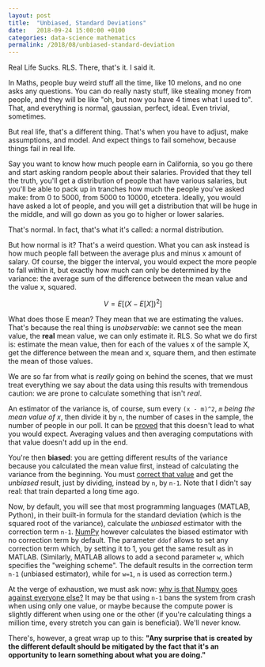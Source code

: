 ```yaml
---
layout: post
title:  "Unbiased, Standard Deviations"
date:   2018-09-24 15:00:00 +0100
categories: data-science mathematics
permalink: /2018/08/unbiased-standard-deviation
---
```


Real Life Sucks. RLS. There, that's it. I said it.

In Maths, people buy weird stuff all the time, like 10 melons, and no one asks any questions. You can do really nasty stuff, like stealing money from people, and they will be like "oh, but now you have 4 times what I used to". That, and everything is normal, gaussian, perfect, ideal. Even trivial, sometimes.

But real life, that's a different thing. That's when you have to adjust, make assumptions, and model. And expect things to fail somehow, because things fail in real life.

Say you want to know how much people earn in California, so you go there and start asking random people about their salaries. Provided that they tell the truth, you'll get a distribution of people that have various salaries, but you'll be able to pack up in tranches how much the people you've asked make: from 0 to 5000, from 5000 to 10000, etcetera. Ideally, you would have asked a lot of people, and you will get a distribution that will be huge in the middle, and will go down as you go to higher or lower salaries.

That's normal. In fact, that's what it's called: a normal distribution.

But how normal is it? That's a weird question. What you can ask instead is how much people fall between the average plus and minus x amount of salary. Of course, the bigger the interval, you would expect the more people to fall within it, but exactly how much can only be determined by the variance: the average sum of the difference between the mean value and the value x, squared.

$$
V = E[(X - E[X])^2]
$$

What does those E mean? They mean that we are estimating the values. That's because the real thing is _unobservable_: we cannot see the mean value, the __real__ mean value, we can only estimate it. RLS. So what we do first is: estimate the mean value, then for each of the values x of the sample X, get the difference between the mean and x, square them, and then estimate the mean of those values.

We are so far from what is _really_ going on behind the scenes, that we must treat everything we say about the data using this results with tremendous caution: we are prone to calculate something that isn't _real_.

An estimator of the variance is, of course, sum every `(x - m)^2`, _`m` being the mean value of x_, then divide it by `n`, the number of cases in the sample, the number of people in our poll. It can be [proved](https://en.wikipedia.org/wiki/Variance#Sample_variance) that this doesn't lead to what you would expect. Averaging values and then averaging computations with that value doesn't add up in the end.

You're then __biased__: you are getting different results of the variance because you calculated the mean value first, instead of calculating the variance from the beginning. You must [correct that value](https://en.wikipedia.org/wiki/Bessel%27s_correction) and get the _unbiased_ result, just by dividing, instead by `n`, by `n-1`. Note that I didn't say real: that train departed a long time ago.

Now, by default, you will see that most programming languages (MATLAB, Python), in their built-in formula for the standard deviation (which is the squared root of the variance), calculate the _unbiased_ estimator with the correction term `n-1`. [NumPy](https://docs.scipy.org/doc/numpy-1.13.0/reference/generated/numpy.std.html) however calculates the biased estimator with no correction term by default. The parameter `ddof` allows to set any correction term which, by setting it to 1, you get the same result as in MATLAB. (Similarly, MATLAB allows to add a second parameter `w`, which specifies the "weighing scheme". The default results in the correction term `n-1` (unbiased estimator), while for `w=1`, `n` is used as correction term.)

At the verge of exhaustion, we must ask now: [why is that Numpy goes against everyone else?](http://numpy-discussion.10968.n7.nabble.com/Standard-Deviation-std-Suggested-change-for-quot-ddof-quot-default-value-td37200.html) It may be that using `n-1` bans the system from crash when using only one value, or maybe because the compute power is slightly different when using one or the other (if you're calculating things a million time, every stretch you can gain is beneficial). We'll never know.

There's, however, a great wrap up to this: __"Any surprise that is created by the different default should be mitigated by the fact that it's an opportunity to learn something about what you are doing."__
